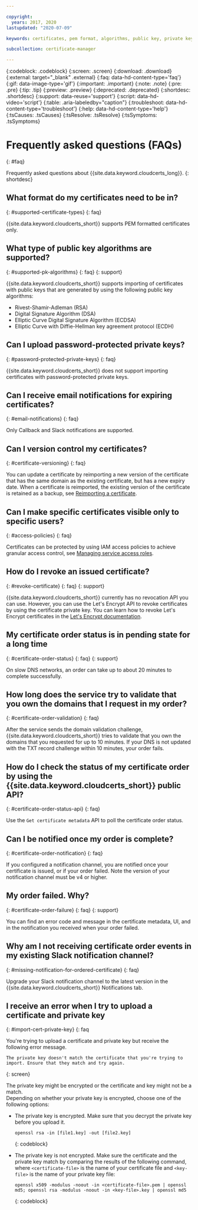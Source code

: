 ```yaml
---

copyright:
  years: 2017, 2020
lastupdated: "2020-07-09"

keywords: certificates, pem format, algorithms, public key, private keys, version control, pending order

subcollection: certificate-manager

---
```


{:codeblock: .codeblock}
{:screen: .screen}
{:download: .download}
{:external: target="_blank" .external}
{:faq: data-hd-content-type='faq'}
{:gif: data-image-type='gif'}
{:important: .important}
{:note: .note}
{:pre: .pre}
{:tip: .tip}
{:preview: .preview}
{:deprecated: .deprecated}
{:shortdesc: .shortdesc}
{:support: data-reuse='support'}
{:script: data-hd-video='script'}
{:table: .aria-labeledby="caption"}
{:troubleshoot: data-hd-content-type='troubleshoot'}
{:help: data-hd-content-type='help'}
{:tsCauses: .tsCauses}
{:tsResolve: .tsResolve}
{:tsSymptoms: .tsSymptoms}



# Frequently asked questions (FAQs)
{: #faq}

Frequently asked questions about {{site.data.keyword.cloudcerts_long}}.
{: shortdesc}

## What format do my certificates need to be in?
{: #supported-certificate-types}
{: faq}

{{site.data.keyword.cloudcerts_short}} supports PEM formatted certificates only.

## What type of public key algorithms are supported?
{: #supported-pk-algorithms}
{: faq}
{: support}

{{site.data.keyword.cloudcerts_short}} supports importing of certificates with public keys that are generated by using the following public key algorithms:

* Rivest-Shamir-Adleman (RSA)
* Digital Signature Algorithm (DSA)
* Elliptic Curve Digital Signature Algorithm (ECDSA)
* Elliptic Curve with Diffie-Hellman key agreement protocol (ECDH)


## Can I upload password-protected private keys?
{: #password-protected-private-keys}
{: faq}

{{site.data.keyword.cloudcerts_short}} does not support importing certificates with password-protected private keys.


## Can I receive email notifications for expiring certificates?
{: #email-notifications}
{: faq}

Only Callback and Slack notifications are supported.


## Can I version control my certificates?
{: #certificate-versioning}
{: faq}

You can update a certificate by reimporting a new version of the certificate that has the same domain as the existing certificate, but has a new expiry date. When a certificate is reimported, the existing version of the certificate is retained as a backup, see [Reimporting a certificate](/docs/certificate-manager?topic=certificate-manager-managing-certificates-from-the-dashboard#reimport-certificate).



## Can I make specific certificates visible only to specific users?
{: #access-policies}
{: faq}

Certificates can be protected by using IAM access policies to achieve granular access control, see [Managing service access roles](/docs/certificate-manager?topic=certificate-manager-managing-service-access-roles#managing-service-access-roles).



## How do I revoke an issued certificate?
{: #revoke-certificate}
{: faq}
{: support}

{{site.data.keyword.cloudcerts_short}} currently has no revocation API you can use. However, you can use the Let's Encrypt API to revoke certificates by using the certificate private key. You can learn how to revoke Let's Encrypt certificates in the [Let's Encrypt documentation](https://letsencrypt.org/docs/revoking/).



## My certificate order status is in pending state for a long time
{: #certificate-order-status}
{: faq}
{: support}

On slow DNS networks, an order can take up to about 20 minutes to complete successfully.

## How long does the service try to validate that you own the domains that I request in my order?
{: #certificate-order-validation}
{: faq}

After the service sends the domain validation challenge, {{site.data.keyword.cloudcerts_short}} tries to validate that you own the domains that you requested for up to 10 minutes. If your DNS is not updated with the TXT record challenge within 10 minutes, your order fails.

## How do I check the status of my certificate order by using the {{site.data.keyword.cloudcerts_short}} public API?
{: #certificate-order-status-api}
{: faq}

Use the `Get certificate metadata` API to poll the certificate order status.

## Can I be notified once my order is complete?
{: #certificate-order-notification}
{: faq}

If you configured a notification channel, you are notified once your certificate is issued, or if your order failed. Note the version of your notification channel must be v4 or higher.

## My order failed. Why?
{: #certificate-order-failure}
{: faq}
{: support}

You can find an error code and message in the certificate metadata, UI, and in the notification you received when your order failed.

## Why am I not receiving certificate order events in my existing Slack notification channel?
{: #missing-notification-for-ordered-certificate}
{: faq}

Upgrade your Slack notification channel to the latest version in the {{site.data.keyword.cloudcerts_short}} Notifications tab.

## I receive an error when I try to upload a certificate and private key 
{: #import-cert-private-key}
{: faq

You're trying to upload a certificate and private key but receive the following error message.

```
The private key doesn't match the certificate that you're trying to import. Ensure that they match and try again.
```
{: screen}

The private key might be encrypted or the certificate and key might not be a match.  
Depending on whether your private key is encrypted, choose one of the following options:

* The private key is encrypted. Make sure that you decrypt the private key before you upload it.

   ```
   openssl rsa -in [file1.key] -out [file2.key]
   ```
   {: codeblock}

* The private key is not encrypted. Make sure the certificate and the private key match by comparing the results of the following command, where `<certificate-file>` is the name of your certificate file and `<key-file>` is the name of your private key file:

   ```
   openssl x509 -modulus -noout -in <certificate-file>.pem | openssl md5; openssl rsa -modulus -noout -in <key-file>.key | openssl md5
   ```
   {: codeblock}
